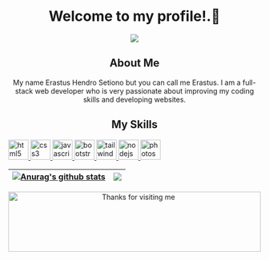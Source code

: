 <h1 align="center">
  Welcome to my profile!.👋
</h1>
<p align="center">
  <a href="https://github.com/Drian-key/Drian-key"><img src="https://readme-typing-svg.herokuapp.com?color=%2336BCF7&center=true&vCenter=true&lines=Hi+%2C+welcome+to+my+Github+page;I+am+Erastus;I+am+a+Frontend+Web+Developer;"></a>
</p>
<div align="center">

## About Me

My name Erastus Hendro Setiono but you can call me Erastus. I am a full-stack web developer who is very passionate about improving my coding skills and developing websites.

## My Skills

<p align="left"> 
<a href="https://www.w3.org/html/" target="_blank" rel="noreferrer"> <img src="https://github.com/erastushs/my-portfolio-website/blob/master/assets/img/logo/html.png" alt="html5" width="40" height="40"/> </a> 
<a href="https://www.w3schools.com/css/" target="_blank" rel="noreferrer"> <img src="https://github.com/erastushs/my-portfolio-website/blob/master/assets/img/logo/css.png" alt="css3" width="40" height="40"/> </a> 
<a href="https://developer.mozilla.org/en-US/docs/Web/JavaScript" target="_blank" rel="noreferrer"> <img src="https://github.com/erastushs/my-portfolio-website/blob/master/assets/img/logo/js.png" alt="javascript" width="40" height="40"/> </a> 
<a href="https://getbootstrap.com" target="_blank" rel="noreferrer"> <img src="https://github.com/erastushs/my-portfolio-website/blob/master/assets/img/logo/bootstrap.png" alt="bootstrap" width="40" height="40"/> </a> 
<a href="https://tailwindcss.com/" target="_blank" rel="noreferrer"> <img src="https://github.com/erastushs/my-portfolio-website/blob/master/assets/img/logo/tailwind.png" alt="tailwind" width="40" height="40"/> </a> 
<a href="https://nodejs.org" target="_blank" rel="noreferrer"> <img src="https://github.com/erastushs/my-portfolio-website/blob/master/assets/img/logo/nodejs.png" alt="nodejs" width="40" height="40"/> </a> 
<a href="https://www.photoshop.com/en" target="_blank" rel="noreferrer"> <img src="https://github.com/erastushs/my-portfolio-website/blob/master/assets/img/logo/photoshop.png" alt="photoshop" width="40" height="40"/> </a> 
</p>

| <a href="https://github.com/erastushs"><img align="center" src="https://github-readme-stats.vercel.app/api?username=erastushs&show_icons=true&theme=tokyonight&hide_border=true&hide=contribs,prs" alt="Anurag's github stats" /></a> | <a href="https://github.com/anuraghazra/github-readme-stats"><img align="center" src="https://github-readme-stats.vercel.app/api/top-langs/?username=erastushs&layout=compact&theme=tokyonight&hide_border=true" /></a> |
| ------------------------------------------------------------------------------------------------------------------------------------------------------------------------------------------------------------------------------------- | ----------------------------------------------------------------------------------------------------------------------------------------------------------------------------------------------------------------------- |

<img height="120" alt="Thanks for visiting me" width="100%" src="https://raw.githubusercontent.com/BrunnerLivio/brunnerlivio/master/images/marquee.svg" />
<br />

</div>
